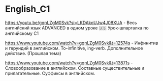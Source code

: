 # English_C1

https://youtu.be/gqnLZgM0Svk?si=LKDAkqUJw4J08XUA - Весь английский язык ADVANCED в одном уроке 🇺🇸 Урок-шпаргалка по английскому С1

https://www.youtube.com/watch?v=gqnLZgM0Svk&t=12574s - Инфинитив и герундий в английском. To-infinitive, ing-verb. Дополнительное действие. (Прошлая тема)

https://www.youtube.com/watch?v=gqnLZgM0Svk&t=13871s - Словообразование в английском. Составные существительные и прилагательные. Суффиксы в английском.
